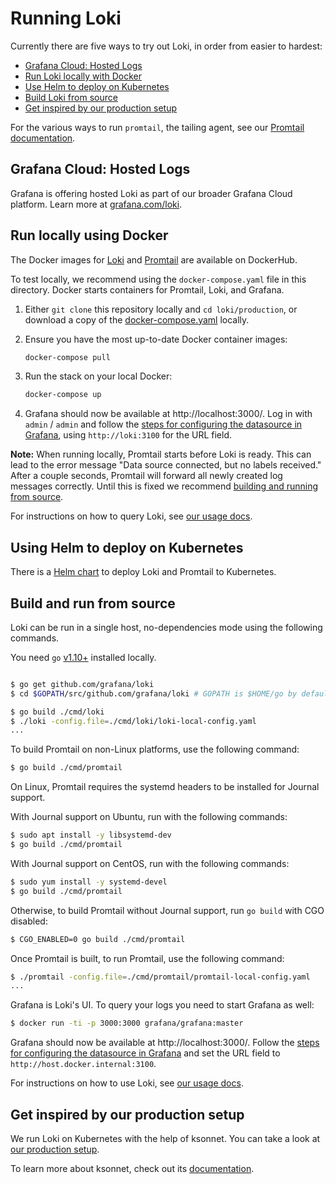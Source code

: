 # Running Loki

Currently there are five ways to try out Loki, in order from easier to hardest:

- [Grafana Cloud: Hosted Logs](#grafana-cloud-logs)
- [Run Loki locally with Docker](#run-locally-using-docker)
- [Use Helm to deploy on Kubernetes](#using-helm-to-deploy-on-kubernetes)
- [Build Loki from source](#build-and-run-from-source)
- [Get inspired by our production setup](#get-inspired-by-our-production-setup)

For the various ways to run `promtail`, the tailing agent, see our [Promtail documentation](../docs/clients/promtail/README.md).

## Grafana Cloud: Hosted Logs

Grafana is offering hosted Loki as part of our broader Grafana Cloud platform. Learn more at [grafana.com/loki](https://grafana.com/oss/loki/#products-and-services).

## Run locally using Docker

The Docker images for [Loki](https://hub.docker.com/r/grafana/loki/) and [Promtail](https://hub.docker.com/r/grafana/promtail/) are available on DockerHub.

To test locally, we recommend using the `docker-compose.yaml` file in this directory. Docker starts containers for Promtail, Loki, and Grafana.

1. Either `git clone` this repository locally and `cd loki/production`, or download a copy of the [docker-compose.yaml](docker-compose.yaml) locally.

1. Ensure you have the most up-to-date Docker container images:

   ```bash
   docker-compose pull
   ```

1. Run the stack on your local Docker:

   ```bash
   docker-compose up
   ```

1. Grafana should now be available at http://localhost:3000/. Log in with `admin` / `admin` and follow the [steps for configuring the datasource in Grafana](../docs/getting-started/grafana.md), using `http://loki:3100` for the URL field.

**Note:** When running locally, Promtail starts before Loki is ready. This can lead to the error message "Data source connected, but no labels received." After a couple seconds, Promtail will forward all newly created log messages correctly.
Until this is fixed we recommend [building and running from source](#build-and-run-from-source).

For instructions on how to query Loki, see [our usage docs](../docs/logql.md).

## Using Helm to deploy on Kubernetes

There is a [Helm chart](helm) to deploy Loki and Promtail to Kubernetes.

## Build and run from source

Loki can be run in a single host, no-dependencies mode using the following commands.

You need `go` [v1.10+](https://golang.org/dl/) installed locally.

```bash

$ go get github.com/grafana/loki
$ cd $GOPATH/src/github.com/grafana/loki # GOPATH is $HOME/go by default.

$ go build ./cmd/loki
$ ./loki -config.file=./cmd/loki/loki-local-config.yaml
...
```

To build Promtail on non-Linux platforms, use the following command:

```bash
$ go build ./cmd/promtail
```

On Linux, Promtail requires the systemd headers to be installed for
Journal support.

With Journal support on Ubuntu, run with the following commands:

```bash
$ sudo apt install -y libsystemd-dev
$ go build ./cmd/promtail
```

With Journal support on CentOS, run with the following commands:

```bash
$ sudo yum install -y systemd-devel
$ go build ./cmd/promtail
```

Otherwise, to build Promtail without Journal support, run `go build`
with CGO disabled:

```bash
$ CGO_ENABLED=0 go build ./cmd/promtail
```

Once Promtail is built, to run Promtail, use the following command:

```bash
$ ./promtail -config.file=./cmd/promtail/promtail-local-config.yaml
...
```

Grafana is Loki's UI. To query your logs you need to start Grafana as well:

```bash
$ docker run -ti -p 3000:3000 grafana/grafana:master
```

Grafana should now be available at http://localhost:3000/. Follow the [steps for configuring the datasource in Grafana](../docs/getting-started/grafana.md) and set the URL field to `http://host.docker.internal:3100`.

For instructions on how to use Loki, see [our usage docs](../docs/logql.md).

## Get inspired by our production setup

We run Loki on Kubernetes with the help of ksonnet.
You can take a look at [our production setup](ksonnet/).

To learn more about ksonnet, check out its [documentation](https://ksonnet.io).
